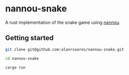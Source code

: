 # nannou-snake

A rust implementation of the snake game using [nannou](https://nannou.cc/).


## Getting started

```bash
git clone git@github.com:alanrsoares/nannou-snake.git

cd nannou-snake

cargo run
```